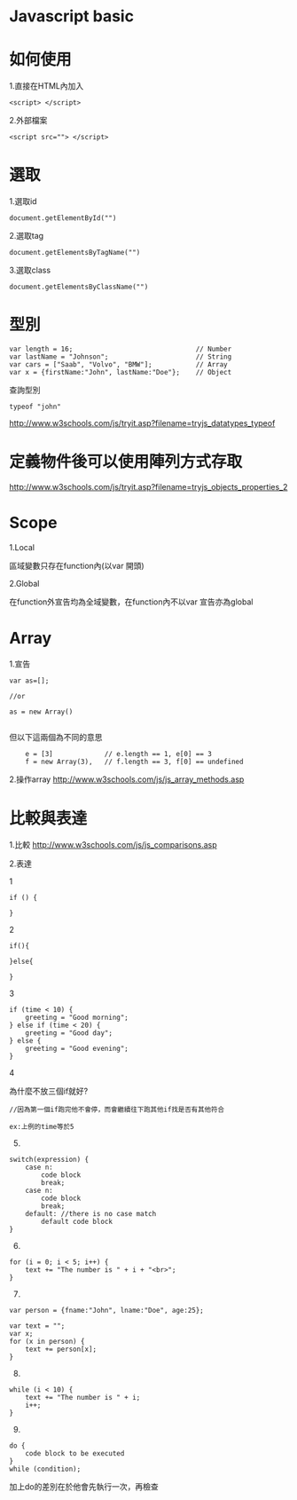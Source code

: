 # Javascript basic



# **如何使用**



1.直接在HTML內加入

```<script> </script>  ```

2.外部檔案

```<script src=""> </script>```





# **選取**





1.選取id
```
document.getElementById("")
```
2.選取tag

```
document.getElementsByTagName("")
```
3.選取class
```
document.getElementsByClassName("")
```


# **型別**




```
var length = 16;                               // Number
var lastName = "Johnson";                      // String
var cars = ["Saab", "Volvo", "BMW"];           // Array
var x = {firstName:"John", lastName:"Doe"};    // Object
```
查詢型別
```
typeof "john"
```
http://www.w3schools.com/js/tryit.asp?filename=tryjs_datatypes_typeof



# 定義物件後可以使用陣列方式存取

http://www.w3schools.com/js/tryit.asp?filename=tryjs_objects_properties_2


# Scope

1.Local

區域變數只存在function內(以var 開頭)

2.Global

在function外宣告均為全域變數，在function內不以var 宣告亦為global


# Array

1.宣告
```
var as=[];

//or

as = new Array()


```
但以下這兩個為不同的意思
```
    e = [3]             // e.length == 1, e[0] == 3
    f = new Array(3),   // f.length == 3, f[0] == undefined

```

2.操作array
http://www.w3schools.com/js/js_array_methods.asp


# 比較與表達

1.比較
http://www.w3schools.com/js/js_comparisons.asp

2.表達

1
```
if () {
    
}
```
2

```
if(){

}else{

}
```

3
```
if (time < 10) {
    greeting = "Good morning";
} else if (time < 20) {
    greeting = "Good day";
} else {
    greeting = "Good evening";
}
```
4

為什麼不放三個if就好?
```
//因為第一個if跑完他不會停，而會繼續往下跑其他if找是否有其他符合

ex:上例的time等於5

```

5.

```
switch(expression) {
    case n:
        code block
        break;
    case n:
        code block
        break;
    default: //there is no case match
        default code block
}
```

6.
```
for (i = 0; i < 5; i++) {
    text += "The number is " + i + "<br>";
}
```

7.
```
var person = {fname:"John", lname:"Doe", age:25}; 

var text = "";
var x;
for (x in person) {
    text += person[x];
}
```

8.
```
while (i < 10) {
    text += "The number is " + i;
    i++;
}

```

9.

```
do {
    code block to be executed
}
while (condition);

```
加上do的差別在於他會先執行一次，再檢查
